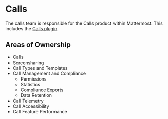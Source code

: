 # Calls

The calls team is responsible for the Calls product within Mattermost. This includes the [Calls plugin](https://github.com/mattermost/mattermost-plugin-calls).

## Areas of Ownership

 - Calls
 - Screensharing
- Call Types and Templates
- Call Management and Compliance
  - Permissions
  - Statistics
  - Compliance Exports
  - Data Retention
- Call Telemetry
- Call Accessibility
- Call Feature Performance
